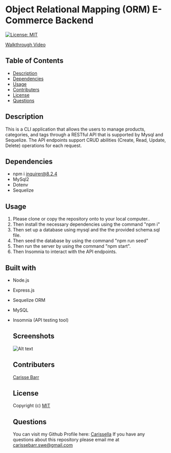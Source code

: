 # Object Relational Mapping (ORM) E-Commerce Backend
  [![License: MIT](https://img.shields.io/badge/License-MIT-yellow.svg)](https://opensource.org/licenses/MIT)

  [Walkthrough Video](https://drive.google.com/file/d/1S6eSWhfDLwk6vfL4oSryhLN05qDvQQdF/view)

 ## Table of Contents

  * [Description](#description)
  * [Dependencies](#dependencies)
  * [Usage](#usage)
  * [Contributers](#contributers)
  * [License](#license)
  * [Questions](#questions)

  ## Description 

  This is a CLI application that allows the users to manage products, categories, and tags through a RESTful API that is supported by Mysql and Sequelize. The API endpoints support CRUD abilities (Create, Read, Update, Delete) operations for each request.

  ## Dependencies  

  * npm i inquirer@8.2.4
  * MySql2
  * Dotenv
  * Sequelize

  ## Usage 

1. Please clone or copy the repository onto to your local computer..
2. Then install the necessary dependencies using the command "npm i"
3. Then set up a database using mysql and the the provided schema.sql file.
4. Then seed the database by using the command "npm run seed"
5. Then run the server by using the command "npm start".
6. Then Insomnia to interact with the API endpoints.

  ## Built with
* Node.js
* Express.js
* Sequelize ORM
* MySQL
* Insomnia (API testing tool)

  ## Screenshots

  ![Alt text](./images/Screen%20Shot%202023-03-15%20at%2011.09.54%20AM.png?raw=true "screenshot of routes")

  
  ## Contributers 

  [Carisse Barr](https://github.com/carissella)

  ## License 
  
  Copyright (c)
  [MIT](https://opensource.org/licenses/MIT)

  ## Questions 

  You can visit my Github Profile here: [Carissella](https://github.com/carisella) 
  If you have any questions about this repository please email me at carissebarr.swe@gmail.com
  